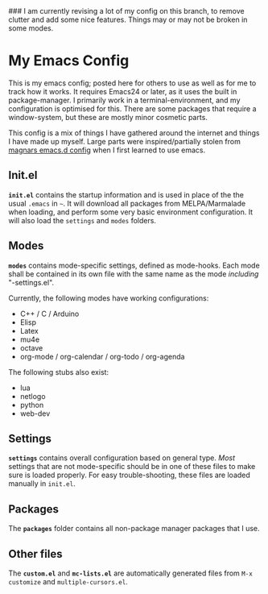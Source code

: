 <meta http-equiv='Content-Type' content='text/html; charset=utf-8' />
### I am currently revising a lot of my config on this branch, to remove clutter and add some nice features. Things may or may not be broken in some modes. 

My Emacs Config
===============
This is my emacs config; posted here for others to use as well as for me to track how it works. It requires Emacs24 or later, as it uses the built in package-manager. I primarily work in a terminal-environment, and my configuration is optimised for this. There are some packages that require a window-system, but these are mostly minor cosmetic parts.

This config is a mix of things I have gathered around the internet and things I have made up myself. Large parts were inspired/partially stolen from [magnars emacs.d config](http://www.github.com/magnars/.emacs.d) when I first learned to use emacs.

## Init.el ##
**`init.el`** contains the startup information and is used in place of the the usual `.emacs` in `~`. It will download all packages from MELPA/Marmalade when  loading, and perform some very basic environment configuration. It will also  load the `settings` and `modes` folders.

## Modes ##
**`modes`** contains mode-specific settings, defined as mode-hooks. Each mode shall be contained in its own file with the same name as the mode *including* "-settings.el". 

Currently, the following modes have working configurations:

* C++ / C / Arduino 
* Elisp
* Latex 
* mu4e
* octave
* org-mode / org-calendar / org-todo / org-agenda

The following stubs also exist:

* lua
* netlogo
* python
* web-dev
 
## Settings ##
**`settings`** contains overall configuration based on general type. *Most* settings that are not mode-specific should be in one of these files to make sure  is loaded properly. For easy trouble-shooting, these files are loaded manually in `init.el`.


## Packages ##
The **`packages`** folder contains all non-package manager packages that I use.

## Other files ##
The **`custom.el`** and **`mc-lists.el`** are automatically generated files from `M-x customize` and `multiple-cursors.el`. 







